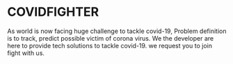 # COVIDFIGHTER
As world is now facing huge challenge to tackle covid-19, Problem definition is to track, predict possible victim of corona virus. We the developer are here to provide tech solutions to tackle covid-19. we request you to join fight with us. 
